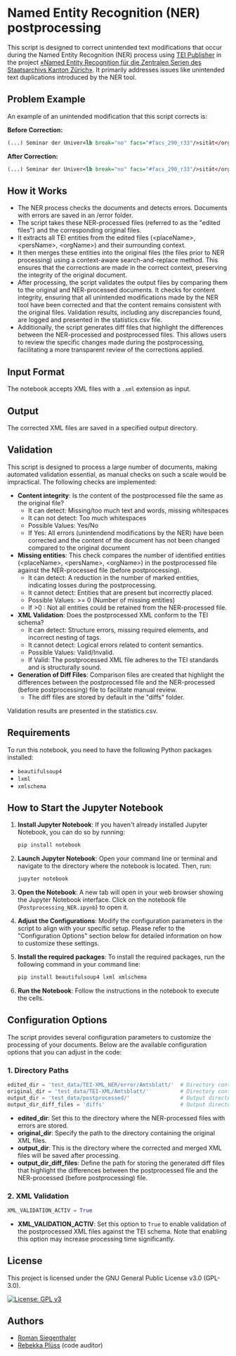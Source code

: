 # Named Entity Recognition (NER) postprocessing

This script is designed to correct unintended text modifications that occur during the Named Entity Recognition (NER) process using [TEI Publisher](https://github.com/eeditiones/tei-publisher-app) in the project [«Named Entity Recognition für die Zentralen Serien des Staatsarchivs Kanton Zürich»](https://github.com/machinelearningZH/named-entity-recognition_staatsarchiv). It primarily addresses issues like unintended text duplications introduced by the NER tool.

## Problem Example

An example of an unintended modification that this script corrects is:

**Before Correction:**
```xml
(...) Seminar der Univer<lb break="no" facs="#facs_290_r33"/>sität</orgName>sität</cell>
```

**After Correction:**
```xml
(...) Seminar der Univer<lb break="no" facs="#facs_290_r33"/>sität</orgName></cell>
```

## How it Works
- The NER process checks the documents and detects errors. Documents with errors are saved in an /error folder. 
- The script takes these NER-processed files (referred to as the "edited files") and the corresponding original files.
- It extracts all TEI entities from the edited files (\<placeName>, \<persName>, \<orgName>) and their surrounding context.
- It then merges these entities into the original files (the files prior to NER processing) using a context-aware search-and-replace method. This ensures that the corrections are made in the correct context, preserving the integrity of the original document.
- After processing, the script validates the output files by comparing them to the original and NER-processed documents. It checks for content integrity, ensuring that all unintended modifications made by the NER tool have been corrected and that the content remains consistent with the original files. Validation results, including any discrepancies found, are logged and presented in the statistics.csv file.
- Additionally, the script generates diff files that highlight the differences between the NER-processed and postprocessed files. This allows users to review the specific changes made during the postprocessing, facilitating a more transparent review of the corrections applied.

## Input Format

The notebook accepts XML files with a `.xml` extension as input.

## Output

The corrected XML files are saved in a specified output directory.

## Validation
This script is designed to process a large number of documents, making automated validation essential, as manual checks on such a scale would be impractical. 
The following checks are implemented:
- **Content integrity**: Is the content of the postprocessed file the same as the original file?
  - It can detect: Missing/too much text and words, missing whitespaces
  - It can not detect: Too much whitespaces
  - Possible Values: Yes/No
  - If Yes: All errors (unintendend modifications by the NER) have been corrected and the content of the document has not been changed compared to the original document
- **Missing entities**: This check compares the number of identified entities (\<placeName>, \<persName>, \<orgName>) in the postprocessed file against the NER-processed file (before postprocessing).
  - It can detect: A reduction in the number of marked entities, indicating losses during the postprocessing.
  - It cannot detect: Entities that are present but incorrectly placed.
  - Possible Values: >= 0 (Number of missing entities)
  - If >0 : Not all entities could be retained from the NER-processed file.
- **XML Validation**: Does the postprocessed XML conform to the TEI schema?
  - It can detect: Structure errors, missing required elements, and incorrect nesting of tags.
  - It cannot detect: Logical errors related to content semantics.
  - Possible Values: Valid/Invalid.
  - If Valid: The postprocessed XML file adheres to the TEI standards and is structurally sound.
- **Generation of Diff Files**: Comparison files are created that highlight the differences between the postprocessed file and the NER-processed (before postprocessing) file to facilitate manual review.
  - The diff files are stored by default in the "diffs" folder.
  
Validation results are presented in the statistics.csv.

## Requirements

To run this notebook, you need to have the following Python packages installed:

- `beautifulsoup4`
- `lxml`
- `xmlschema`

## How to Start the Jupyter Notebook

1. **Install Jupyter Notebook**: If you haven't already installed Jupyter Notebook, you can do so by running:
   ```bash
   pip install notebook
   ```

2. **Launch Jupyter Notebook**: Open your command line or terminal and navigate to the directory where the notebook is located. Then, run:
   ```bash
   jupyter notebook
   ```

3. **Open the Notebook**: A new tab will open in your web browser showing the Jupyter Notebook interface. Click on the notebook file (`Postprocessing_NER.ipynb`) to open it.

4. **Adjust the Configurations**: Modify the configuration parameters in the script to align with your specific setup. Please refer to the "Configuration Options" section below for detailed information on how to customize these settings.

5. **Install the required packages**: To install the required packages, run the following command in your command line:
    ```bash
    pip install beautifulsoup4 lxml xmlschema
    ```

6. **Run the Notebook**: Follow the instructions in the notebook to execute the cells.


## Configuration Options

The script provides several configuration parameters to customize the processing of your documents. Below are the available configuration options that you can adjust in the code:

### 1. Directory Paths

```python
edited_dir = 'test_data/TEI-XML_NER/error/Amtsblatt/'  # Directory containing NER-processed files with errors
original_dir = 'test_data/TEI-XML/Amtsblatt/'          # Directory containing the original files
output_dir = 'test_data/postprocessed/'                # Output directory for the merged files generated by this script
output_dir_diff_files = 'diffs'                        # Output directory for the diff files
```

- **edited_dir**: Set this to the directory where the NER-processed files with errors are stored.
- **original_dir**: Specify the path to the directory containing the original XML files.
- **output_dir**: This is the directory where the corrected and merged XML files will be saved after processing.
- **output_dir_diff_files**: Define the path for storing the generated diff files that highlight the differences between the postprocessed file and the NER-processed (before postprocessing) file.

### 2. XML Validation

```python
XML_VALIDATION_ACTIV = True
```

- **XML_VALIDATION_ACTIV**: Set this option to `True` to enable validation of the postprocessed XML files against the TEI schema. Note that enabling this option may increase processing time significantly.


## License
This project is licensed under the GNU General Public License v3.0 (GPL-3.0).

[![License: GPL v3](https://img.shields.io/badge/License-GPLv3-blue.svg)](https://www.gnu.org/licenses/gpl-3.0)

## Authors
- [Roman Siegenthaler](https://github.com/sigiro)
- [Rebekka Plüss](https://github.com/rebplu) (code auditor)
